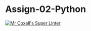 # Assign-02-Python
[![Mr Coxall's Super Linter](https://github.com/ICS3U-Programming-KevinC/Assign-02-Python/workflows/Mr%20Coxall's%20Super%20Linter/badge.svg)](https://github.com/ICS3U-Programming-KevinC/Assign-02-Python/actions/)
